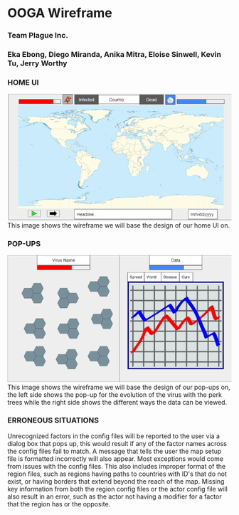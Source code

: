 # OOGA Wireframe
### Team Plague Inc.
### Eka Ebong, Diego Miranda, Anika Mitra, Eloise Sinwell, Kevin Tu, Jerry Worthy

### HOME UI
![img.png](wireframehome.png)
This image shows the wireframe we will base the design of our home UI on.

### POP-UPS
![img.png](popupwireframe.png)
This image shows the wireframe we will base the design of our pop-ups on, the left side
shows the pop-up for the evolution of the virus with the perk trees while the right side shows
the different ways the data can be viewed.

### ERRONEOUS SITUATIONS
Unrecognized factors in the config files will be reported to the user via a dialog box that pops
up, this would result if any of the factor names across the config files fail to match. A message
that tells the user the map setup file is formatted incorrectly will also appear. Most exceptions
would come from issues with the config files. This also includes improper format of the region
files, such as regions having paths to countries with ID's that do not exist, or having borders that extend
beyond the reach of the map. Missing key information from both the region config files or the actor config 
file will also result in an error, such as the actor not having a modifier for a factor that the region has or
the opposite. 